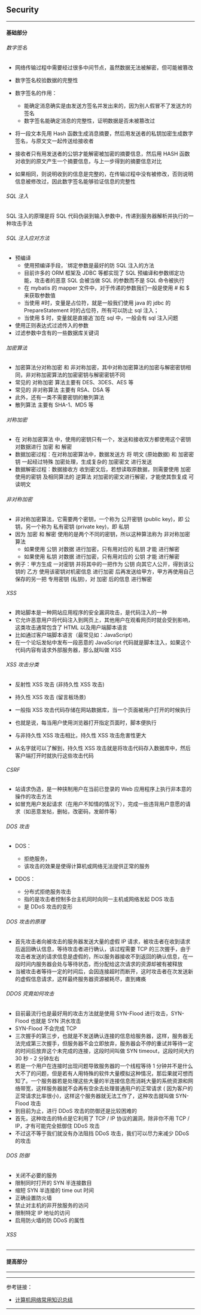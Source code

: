 ## Security

---

#### 基础部分

###### 数字签名

- 网络传输过程中需要经过很多中间节点，虽然数据无法被解密，但可能被篡改
- 数字签名校验数据的完整性

- 数字签名的作用：

    - 能确定消息确实是由发送方签名并发出来的，因为别人假冒不了发送方的签名
    - 数字签名能确定消息的完整性，证明数据是否未被篡改过

- 将一段文本先用 Hash 函数生成消息摘要，然后用发送者的私钥加密生成数字签名，与原文文一起传送给接收者
- 接收者只有用发送者的公钥才能解密被加密的摘要信息，然后用 HASH 函数对收到的原文产生一个摘要信息，与上一步得到的摘要信息对比
- 如果相同，则说明收到的信息是完整的，在传输过程中没有被修改，否则说明信息被修改过，因此数字签名能够验证信息的完整性

###### SQL 注入

SQL 注入的原理是将 SQL 代码伪装到输入参数中，传递到服务器解析并执行的一种攻击手法

###### SQL 注入应对方法

- 预编译
    - 使用预编译手段，`绑定参数是最好的防 SQL 注入的方法
    - 目前许多的 ORM 框架及 JDBC 等都实现了 SQL 预编译和参数绑定功能，攻击者的恶意 SQL 会被当做 SQL 的参数而不是 SQL 命令被执行
    - 在 mybatis 的 mapper 文件中，对于传递的参数我们一般是使用 # 和 $ 来获取参数值
    - 当使用 #时，变量是占位符，就是一般我们使用 java 的 jdbc 的 PrepareStatement 时的占位符，所有可以防止 sql 注入；
    - 当使用 $ 时，变量就是直接追`加在 sql 中，一般会有 sql 注入问题
- 使用正则表达式过滤传入的参数
- 过滤参数中含有的一些数据库关键词

###### 加密算法

- 加密算法分对称加密 和 非对称加密，其中对称加密算法的加密与解密密钥相同，非对称加密算法的加密密钥与解密密钥不同
- 常见的 对称加密 算法主要有 DES、3DES、AES 等
- 常见的 非对称算法 主要有 RSA、DSA 等
- 此外，还有一类不需要密钥的散列算法
- 散列算法 主要有 SHA-1、MD5 等

###### 对称加密

- 在 对称加密算法 中，使用的密钥只有一个，发送和接收双方都使用这个密钥对数据进行 加密 和 解密
- 数据加密过程：在对称加密算法中，数据发送方 将 明文 (原始数据) 和 加密密钥 一起经过特殊 加密处理，生成复杂的 加密密文 进行发送
- 数据解密过程：数据接收方 收到密文后，若想读取原数据，则需要使用 加密使用的密钥 及相同算法的 逆算法 对加密的密文进行解密，才能使其恢复成 可读明文

###### 非对称加密

- 非对称加密算法，它需要两个密钥，一个称为 公开密钥 (public key)，即 公钥，另一个称为 私有密钥 (private key)，即 私钥
- 因为 加密 和 解密 使用的是两个不同的密钥，所以这种算法称为 非对称加密算法
    - 如果使用 公钥 对数据 进行加密，只有用对应的 私钥 才能 进行解密
    - 如果使用 私钥 对数据 进行加密，只有用对应的 公钥 才能 进行解密
- 例子：甲方生成 一对密钥 并将其中的一把作为 公钥 向其它人公开，得到该公钥的 乙方 使用该密钥对机密信息 进行加密 后再发送给甲方，甲方再使用自己保存的另一把 专用密钥 (私钥)，对 加密
  后的信息 进行解密

###### XSS

- 跨站脚本是一种网站应用程序的安全漏洞攻击，是代码注入的一种
- 它允许恶意用户将代码注入到网页上，其他用户在观看网页时就会受到影响，这类攻击通常包含了 HTML 以及用户端脚本语言
- 比如通过客户端脚本语言（最常见如：JavaScript）
- 在一个论坛发帖中发布一段恶意的 JavaScript 代码就是脚本注入，如果这个代码内容有请求外部服务器，那么就叫做 XSS

###### XSS 攻击分类

- 反射性 XSS 攻击 (非持久性 XSS 攻击)
- 持久性 XSS 攻击 (留言板场景)

- 一般指 XSS 攻击代码存储在网站数据库，当一个页面被用户打开的时候执行
- 也就是说，每当用户使用浏览器打开指定页面时，脚本便执行
- 与非持久性 XSS 攻击相比，持久性 XSS 攻击危害性更大
- 从名字就可以了解到，持久性 XSS 攻击就是将攻击代码存入数据库中，然后客户端打开时就执行这些攻击代码

###### CSRF

- 站请求伪造，是一种挟制用户在当前已登录的 Web 应用程序上执行非本意的操作的攻击方法
- 如冒充用户发起请求（在用户不知情的情况下），完成一些违背用户意愿的请求（如恶意发帖，删帖，改密码，发邮件等）

###### DOS 攻击

- DOS：
    - 拒绝服务，
    - 该攻击的效果是使得计算机或网络无法提供正常的服务


- DDOS：
    - 分布式拒绝服务攻击
    - 指的是攻击者控制多台主机同时向同一主机或网络发起 DOS 攻击
    - 是 DDoS 攻击的变形

###### DOS 攻击的原理

- 首先攻击者向被攻击的服务器发送大量的虚假 IP 请求，被攻击者在收到请求后返回确认信息，等待攻击者进行确认，该过程需要 TCP
  的三次握手，由于攻击者发送的请求信息是虚假的，所以服务器接收不到返回的确认信息，在一段时间内服务器会处与等待状态，而分配给这次请求的资源却被有被释放
- 当被攻击者等待一定的时间后，会因连接超时而断开，这时攻击者在次发送新的虚假信息请求，这样最终服务器资源被耗尽，直到瘫痪

###### DDOS 究竟如何攻击

- 目前最流行也是最好用的攻击方法就是使用 SYN-Flood 进行攻击，SYN-Flood 也就是 SYN 洪水攻击
- SYN-Flood 不会完成 TCP
- 三次握手的第三步，也就是不发送确认连接的信息给服务器，这样，服务器无法完成第三次握手，但服务器不会立即放弃，服务器会不停的重试并等待一定的时间后放弃这个未完成的连接，这段时间叫做 SYN
  timeout，这段时间大约 30 秒 - 2 分钟左右
- 若是一个用户在连接时出现问题导致服务器的一个线程等待 1
  分钟并不是什么大不了的问题，但是若有人用特殊的软件大量模拟这种情况，那后果就可想而知了。一个服务器若是处理这些大量的半连接信息而消耗大量的系统资源和网络带宽，这样服务器就不会再有空余去处理普通用户的正常请求 (
  因为客户的正常请求比率很小)，这样这个服务器就无法工作了，这种攻击就叫做 SYN-Flood 攻击
- 到目前为止，进行 DDoS 攻击的防御还是比较困难的
- 首先，这种攻击的特点是它利用了 TCP / IP 协议的漏洞，除非你不用 TCP / IP，才有可能完全抵御住 DDoS 攻击
- 不过这不等于我们就没有办法阻挡 DDoS 攻击，我们可以尽力来减少 DDoS 的攻击

###### DOS 防御

- 关闭不必要的服务
- 限制同时打开的 SYN 半连接数目
- 缩短 SYN 半连接的 time out 时间
- 正确设置防火墙
- 禁止对主机的非开放服务的访问
- 限制特定 IP 地址的访问
- 启用防火墙的防 DDoS 的属性

###### XSS

---

#### 提高部分

---







---

参考链接：

- [计算机网络常用知识总结](https://mp.weixin.qq.com/s?__biz=MzUyOTg1OTkyMA==&mid=2247486942&idx=1&sn=547fc2f0586a0e5e0003549afc50022e)

---













